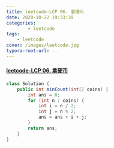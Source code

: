 ```yaml
---
title: leetcode-LCP 06. 拿硬币
date: 2020-10-22 19:33:39
categories: 
		- leetcode
tags: 
	- leetcode
cover: /images/leetcode.jpg
typora-root-url: ..
---
```


#### [leetcode-LCP 06. 拿硬币](https://leetcode-cn.com/problems/na-ying-bi/)

```java
class Solution {
    public int minCount(int[] coins) {
        int ans = 0;
        for (int n : coins) {
            int i = n / 2;
            int j = n % 2;
            ans = ans + i + j;
        }
        return ans;
    }
}
```

